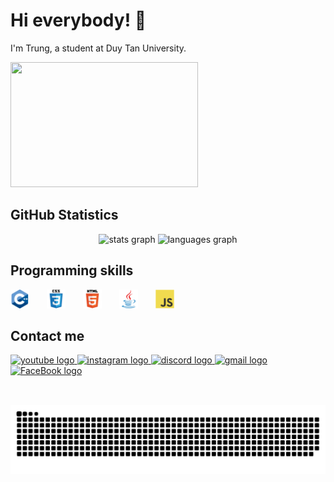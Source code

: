 # Hi everybody! 👋
I'm Trung, a student at Duy Tan University.

<img height="200" width="300" src="https://camo.githubusercontent.com/7de37139d0b4c1ce40865e799b446c0e963a3dd8fb68d239707237c40604fa3d/68747470733a2f2f63646e2e6472696262626c652e636f6d2f75736572732f3733303730332f73637265656e73686f74732f363538313234332f6176656e746f2e676966"  />

## GitHub Statistics
<div align="center">
  <img src="https://github-readme-stats.vercel.app/api?username=chuntows&hide_title=false&hide_rank=false&show_icons=true&include_all_commits=true&count_private=true&disable_animations=false&theme=dracula&locale=en&hide_border=false" height="150" alt="stats graph"  />
  <img src="https://github-readme-stats.vercel.app/api/top-langs?username=chuntows&locale=en&hide_title=false&layout=compact&card_width=320&langs_count=5&theme=dracula&hide_border=false" height="150" alt="languages graph"  />
</div>

## Programming skills
<div align="left">
  <img src="https://raw.githubusercontent.com/devicons/devicon/master/icons/cplusplus/cplusplus-original.svg" height="30" alt="javascript logo"  />
  <img width="20" />
  <img src="https://raw.githubusercontent.com/devicons/devicon/master/icons/css3/css3-original-wordmark.svg" height="30" alt="typescript logo"  />
  <img width="20" />
  <img src="https://raw.githubusercontent.com/devicons/devicon/master/icons/html5/html5-original-wordmark.svg" height="30" alt="react logo"  />
  <img width="20" />
  <img src="https://raw.githubusercontent.com/devicons/devicon/master/icons/java/java-original.svg" height="30" alt="html5 logo"  />
  <img width="20" />
  <img src="https://raw.githubusercontent.com/devicons/devicon/master/icons/javascript/javascript-original.svg" height="30" alt="csharp logo"  />
</div>

## Contact me
<div align="left">
  
  <a href="https://www.youtube.com/channel/UCcqxRPaba-D-cYdjd96Bv4Q">
    <img src="https://img.shields.io/static/v1?message=Youtube&logo=youtube&label=&color=FF0000&logoColor=white&labelColor=&style=for-the-badge" height="35" alt="youtube logo"  />
  </a>
  <a href="https://www.instagram.com/trung.nguyen.1402?igsh=MTRpbzRhZWZsZTl4YQ%3D%3D&utm_source=qr">
    <img src="https://img.shields.io/static/v1?message=Instagram&logo=instagram&label=&color=E4405F&logoColor=white&labelColor=&style=for-the-badge" height="35" alt="instagram logo"  />
  </a>
  <a href="Discordapp.com/users/1041042141989830727">
    <img src="https://img.shields.io/static/v1?message=Discord&logo=discord&label=&color=7289DA&logoColor=white&labelColor=&style=for-the-badge" height="35" alt="discord logo"  />
  </a>
  <a href="#">
    <img src="https://img.shields.io/static/v1?message=Gmail&logo=gmail&label=&color=D14836&logoColor=white&labelColor=&style=for-the-badge" height="35" alt="gmail logo"  />
  </a>
  <a href="https://www.facebook.com/trung.nguyen.1402">
    <img src="https://img.shields.io/static/v1?message=FaceBook&logo=FaceBook&label=&color=0077B5&logoColor=white&labelColor=&style=for-the-badge" height="35" alt="FaceBook logo"  />
  </a>
  
</div>

##
<br clear="both">
<img src="https://raw.githubusercontent.com/chuntows/chuntows/output/snake.svg" alt="Snake animation" />
